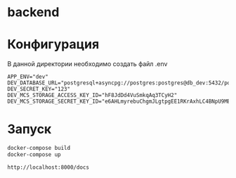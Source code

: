 backend
=======

# Конфигурация
В данной директории необходимо создать файл .env

```env
APP_ENV="dev"
DEV_DATABASE_URL="postgresql+asyncpg://postgres:postgres@db_dev:5432/postgres"
DEV_SECRET_KEY="123"
DEV_MCS_STORAGE_ACCESS_KEY_ID="hF8JdDd4VuSmkqAq3TCyH2"
DEV_MCS_STORAGE_SECRET_KEY_ID="e6AHLmyrebuChgmJLgtpgEE1RKrAxhLC4BNpU9MB6zn5"
```

# Запуск
```bash
docker-compose build
docker-compose up
```

``http://localhost:8000/docs``
